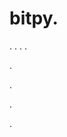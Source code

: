 # bitpy.
.
.
.
.












.






















































.
























.



























.



